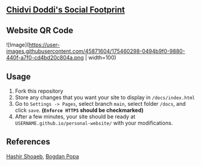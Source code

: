 ## [Chidvi Doddi's Social Footprint](https://doddic.github.io/my-social-footprint/)

## Website QR Code

![Image](https://user-images.githubusercontent.com/45871604/175460298-0494b9f0-9880-440f-a7f0-cd4bd20c804a.png  | width=100)


## Usage

1. Fork this repository
2. Store any changes that you want your site to display in `/docs/index.html`
3. Go to `Settings -> Pages`, select branch `main`, select folder `/docs`, and click `save`. **(`Enforce HTTPS` should be checkmarked)**
4. After a few minutes, your site should be ready at `USERNAME.github.io/personal-website/` with your modifications.

## References

[Hashir Shoaeb](https://github.com/hashirshoaeb/), [Bogdan Popa](https://gist.github.com/bogdanpopa90/)
    
